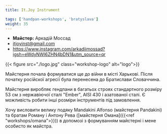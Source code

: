 ```yaml
---
title: It.Joy Instrument

tags: ['handpan-workshops', 'bratyslava']
weight: 35
---
```



- **Майстер:** Аркадій Моссад
- itjoyinst@gmail.com
- https://www.instagram.com/arkadiimossad?igsh=eWdyNWl6ZHN4bDN1&utm_source=qr

{{< figure src="./logo.jpg" class="workshop-logo" alt="logo">}}

Майстерня почала формуватися ще до війни в місті Харькові. Після початку російскої агресії була перенесена до Братислави Словаччина.

Майстерня виробляє гендпани в багатьох строях стандартного розміру 53 см з нержавіючої сталі "Ember", AISI 430 і азатованої сталі. Є можливість робити інші розміри інструментів під замовлення.

Хочу висловити велику подяку Mandakini Alfonso (майстерня Pandakini) та  братам Роману і Антону Рева ([майстерня Омана]({{<ref "workshops/omana">}})) в допомозі з формуванням майстерні і мене особисто як майстра.
